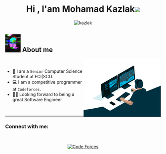 <h1 align="center">Hi , I'am Mohamad Kazlak<img src="https://media.giphy.com/media/hvRJCLFzcasrR4ia7z/giphy.gif" width="30px"/></h1>
<div align="center">
	<img src="https://komarev.com/ghpvc/?username=Mohamadkazlak&label=Profile%20views&color=blue&style=flat" alt="kazlak" height=25px, width=150px/>
</div>

 ## <picture><img src = "https://raw.githubusercontent.com/Mohamadkazlak/Mohamadkazlak/main/picture/giphy.gif" width = 50px></picture> About me
 
<picture><img align="right" src="https://raw.githubusercontent.com/Mohamadkazlak/Mohamadkazlak/main/picture/giphy%20(1).gif" width = 250px></picture>
<br>

- :school: I am a `Senior` Computer Science Student at FCI|SCU.
- :computer: I am a competitive programmer at `Codeforces`.
- :student: Looking forward to being a great Software Engineer
<br>

<hr>
<h3 align="left">Connect with me:</h3>
<div align="center">
<a href="https://www.linkedin.com/in/mohamadkazlak/" src="https://raw.githubusercontent.com/rahuldkjain/github-profile-readme-generator/master/src/images/icons/Social/linked-in-alt.svg" alt="eman elsayed" height="30" width="40" /></a> &nbsp;&nbsp;
	
<a href="https://codeforces.com/profile/Mohamadkazlak"><img src="https://img.icons8.com/external-tal-revivo-shadow-tal-revivo/50/000000/external-codeforces-programming-competitions-and-contests-programming-community-logo-shadow-tal-revivo.png" alt="Code Forces"/></a>
</div>
